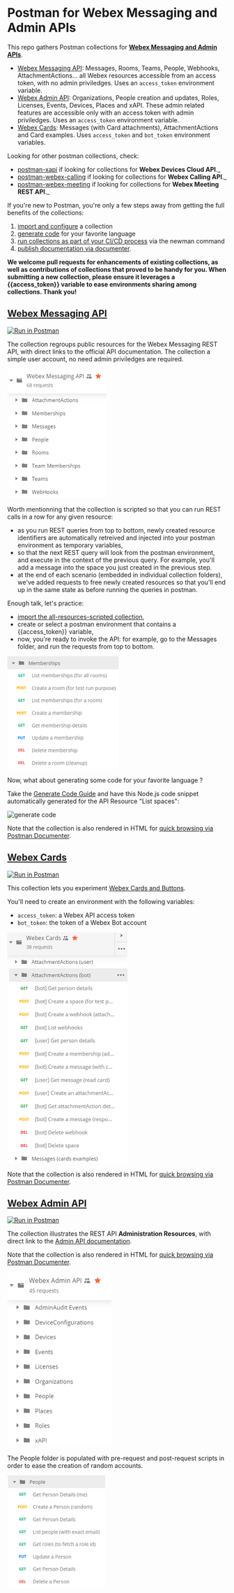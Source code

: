 # Postman for Webex Messaging and Admin APIs

This repo gathers Postman collections for **[Webex Messaging and Admin APIs](https://developer.webex.com/quick-reference.html)**.
- [Webex Messaging API](#webex-messaging-api): Messages, Rooms, Teams, People, Webhooks, AttachmentActions... all Webex resources accessible from an access token, with no admin priviledges. Uses an `access_token` environment variable.
- [Webex Admin API](#webex-admin-api): Organizations, People creation and updates, Roles, Licenses, Events, Devices, Places and xAPI. These admin related features are accessible only with an access token with admin priviledges. Uses an `access_token` environment variable.
- [Webex Cards](#webex-cards): Messages (with Card attachments), AttachmentActions and Card examples. Uses `access_token` and `bot_token` environment variables.

Looking for other postman collections, check:
- [postman-xapi](https://github.com/CiscoDevNet/postman-xapi) if looking for collections for **Webex Devices Cloud  API**._
- [postman-webex-calling](https://github.com/webex/postman-webex-calling) if looking for collections for **Webex Calling API**._
- [postman-webex-meeting](https://github.com/webex/postman-webex-meetings) if looking for collections for **Webex Meeting REST API**._

If you're new to Postman, you're only a few steps away from getting the full benefits of the collections:
1. [import and configure](docs/ImportAndConfigure.md) a collection 
2. [generate code](docs/GenerateCode.md) for your favorite language
3. [run collections as part of your CI/CD process](https://www.getpostman.com/docs/newman_intro) via the newman command
4. [publish documentation via documenter](https://www.getpostman.com/docs/creating_documentation).

**We welcome pull requests for enhancements of existing collections, as well as contributions of collections that proved to be handy for you. 
When submitting a new collection, please ensure it leverages a {{access_token}} variable to ease environments sharing among collections. Thank you!** 


## [Webex Messaging API](https://raw.githubusercontent.com/CiscoDevNet/postman-webex/master/all-resources-scripted.json)

[![Run in Postman](https://run.pstmn.io/button.svg)](https://app.getpostman.com/run-collection/1f5e101d8290a5303c90)

The collection regroups public resources for the Webex Messaging REST API, with direct links to the official API documentation.
The collection a simple user account, no need admin priviledges are required.

![public resources](docs/img/scripted-collection-all-resources.png)

Worth mentionning that the collection is scripted so that you can run REST calls in a row for any given resource:
- as you run REST queries from top to bottom, newly created resource identifiers are automatically retreived and injected into your postman environment as temporary variables,
- so that the next REST query will look from the postman environment, and execute in the context of the previous query. For example, you'll add a message into the space you just created in the previous step. 
- at the end of each scenario (embedded in individual collection folders), we've added requests to free newly created resources so that you'll end up in the same state as before running the queries in postman.

Enough talk, let's practice:
- [import the all-resources-scripted collection](docs/ImportAndConfigure.md), 
- create or select a postman environment that contains a {{access_token}} variable, 
- now, you're ready to invoke the API: for example, go to the Messages folder, and run the requests from top to bottom.

![memberships](docs/img/scripted-collection-memberships.png)

Now, what about generating some code for your favorite language ?

Take the [Generate Code Guide](docs/GenerateCode.md) and have this Node.js code snippet automatically generated for the API Resource "List spaces":

![generate code](docs/img/generate-nodejs-request-no-postman-header.png)

Note that the collection is also rendered in HTML for [quick browsing via Postman Documenter](https://documenter.getpostman.com/view/30210/71CYsEp).


## [Webex Cards](https://raw.githubusercontent.com/CiscoDevNet/postman-webex/master/cards-scripted.json)

[![Run in Postman](https://run.pstmn.io/button.svg)](https://app.getpostman.com/run-collection/0b1f13e0bb8cabd8b84c)

This collection lets you experiment [Webex Cards and Buttons](https://developer.webex.com/docs/api/guides/cards).

You'll need to create an environment with the following variables:
   - `access_token`: a Webex API access token
   - `bot_token`: the token of a Webex Bot account

![Webex Cards](docs/img/cards-scripted-collection.png)

Note that the collection is also rendered in HTML for [quick browsing via Postman Documenter](https://documenter.getpostman.com/view/30210/SVfTPTQ4).


## [Webex Admin API](https://raw.githubusercontent.com/CiscoDevNet/postman-webex/master/admin-scripted.json)

[![Run in Postman](https://run.pstmn.io/button.svg)](https://app.getpostman.com/run-collection/0aa22af74405f82086d4)

The collection illustrates the REST API **Administration Resources**, with direct link to the [Admin API documentation](https://developer.webex.com/docs/api/guides/admin-api).

Note that the collection is also rendered in HTML for [quick browsing via Postman Documenter](https://documenter.getpostman.com/view/30210/2PMC7h).

![admin-api](docs/img/admin-scripted-collection.png)

The People folder is populated with pre-request and post-request scripts in order to ease the creation of random accounts.

![admin-api](docs/img/admin-scripted-collection-people.png) 

